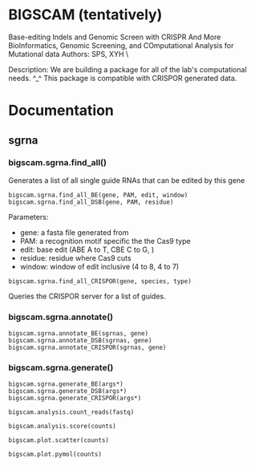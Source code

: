 # BIGSCAM (tentatively)
Base-editing Indels and Genomic Screen with CRISPR And More \
BioInformatics, Genomic Screening, and COmputational Analysis for Mutational data
Authors: SPS, XYH \

Description: We are building a package for all of the lab's computational needs. ^_^ This package is compatible with CRISPOR generated data.



# Documentation



## sgrna

### bigscam.sgrna.find_all()
Generates a list of all single guide RNAs that can be edited by this gene
```
bigscam.sgrna.find_all_BE(gene, PAM, edit, window)
bigscam.sgrna.find_all_DSB(gene, PAM, residue)
```
Parameters: 
- gene: a fasta file generated from
- PAM: a recognition motif specific the the Cas9 type
- edit: base edit (ABE A to T, CBE C to G, )
- residue: residue where Cas9 cuts
- window: window of edit inclusive (4 to 8, 4 to 7)
```
bigscam.sgrna.find_all_CRISPOR(gene, species, type)
```
Queries the CRISPOR server for a list of guides. 

### bigscam.sgrna.annotate()
```
bigscam.sgrna.annotate_BE(sgrnas, gene)
bigscam.sgrna.annotate_DSB(sgrnas, gene)
bigscam.sgrna.annotate_CRISPOR(sgrnas, gene)
```
### bigscam.sgrna.generate()

```
bigscam.sgrna.generate_BE(args*)
bigscam.sgrna.generate_DSB(args*)
bigscam.sgrna.generate_CRISPOR(args*)
```

```
bigscam.analysis.count_reads(fastq)
```

```
bigscam.analysis.score(counts)
```

```
bigscam.plot.scatter(counts)
```

```
bigscam.plot.pymol(counts)
```

```
```

```
```
